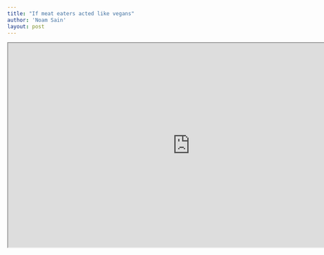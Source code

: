 ```yaml
---
title: "If meat eaters acted like vegans"
author: 'Noam Sain'
layout: post
---
```


<iframe height="473" src="https://www.youtube.com/embed/z0O_VYcsIk8?feature=oembed" title="If Meat Eaters Acted Like Vegans - Ultra Spiritual Life episode 35" width="840"></iframe>